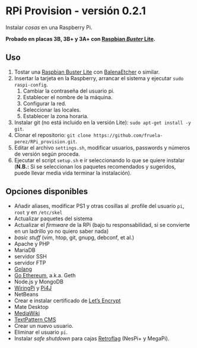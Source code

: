 # RPi Provision - versión 0.2.1

Instalar *cosas* en una Raspberry Pi. 

**Probado en placas 3B, 3B+ y 3A+ con [Raspbian *Buster* Lite](http://downloads.raspberrypi.org/raspbian/release_notes.txt).**

## Uso

1. Tostar una [Raspbian Buster Lite](https://downloads.raspberrypi.org/raspbian_full_latest.torrent) con [BalenaEtcher](https://www.balena.io/etcher/) o similar. 
2. Insertar la tarjeta en la Raspberry, arrancar el sistema y ejecutar `sudo raspi-config`.
   1. Cambiar la contraseña del usuario pi.
   2. Establecer el nombre de la máquina.
   3. Configurar la red.
   4. Seleccionar las locales.
   5. Establecer la zona horaria.
3. Instalar git (no está incluido en la versión Lite): `sudo apt-get install -y git`.
4. Clonar el repositorio: `git clone https://github.com/fruela-perez/RPi_provision.git`.
5. Editar el archivo `settings.sh`, modificar usuarios, passwords y números de versión según proceda.
6. Ejecutar el script `setup.sh` e ir seleccionando lo que se quiere instalar (**N.B.:** Si se seleccionan los paquetes recomendados y sugeridos, puede llevar media vida terminar la instalación). 

## Opciones disponibles

+ Añadir aliases, modificar PS1 y otras cosillas al .profile del usuario `pi`, `root` y en `/etc/skel`
+ Actualizar paquetes del sistema
+ Actualizar el *firmware* de la RPi (bajo tu responsabilidad, si se convierte en un ladrillo yo no quiero saber nada)
+ *basic stuff* (vim, htop, git, gnupg, debconf, et al.)
+ Apache y PHP
+ MariaDB
+ servidor SSH
+ servidor FTP
+ [Golang](https://golang.org/)
+ [Go Ethereum](https://geth.ethereum.org/), a.k.a.  Geth
+ Node.js y MongoDB
+ [WiringPi](http://wiringpi.com/) y [Pi4J](https://pi4j.com/1.2/index.html)
+ NetBeans
+ Crear e instalar certificado de [Let’s Encrypt](https://letsencrypt.org/)
+ Mate Desktop
+ [MediaWiki](https://www.mediawiki.org/wiki/MediaWiki)
+ [TextPattern CMS](https://textpattern.com/)
+ Crear un nuevo usuario.
+ Eliminar el usuario `pi`.
+ Instalar *safe shutdown* para cajas [Retroflag](http://retroflag.com/) (NesPi+ y MegaPi).
